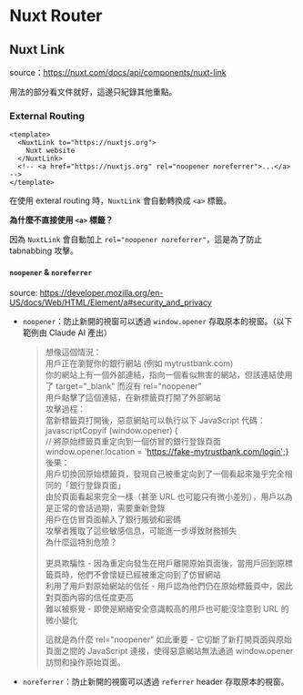 # Nuxt Router

## Nuxt Link

source：https://nuxt.com/docs/api/components/nuxt-link

用法的部分看文件就好，這邊只紀錄其他重點。

### External Routing

```vue
<template>
  <NuxtLink to="https://nuxtjs.org">
    Nuxt website
  </NuxtLink>
  <!-- <a href="https://nuxtjs.org" rel="noopener noreferrer">...</a> -->
</template>
```

在使用 exteral routing 時，`NuxtLink` 會自動轉換成 `<a>` 標籤。

**為什麼不直接使用 `<a>` 標籤？**<br>

因為 `NuxtLink` 會自動加上 `rel="noopener noreferrer"`，這是為了防止 tabnabbing 攻擊。

#### `noopener` & `noreferrer`

source: https://developer.mozilla.org/en-US/docs/Web/HTML/Element/a#security_and_privacy

- `noopener`：防止新開的視窗可以透過 `window.opener` 存取原本的視窗。（以下範例由 Claude AI 產出）

  > 想像這個情況：<br>
  > 用戶正在瀏覽你的銀行網站 (例如 mytrustbank.com)<br>
  > 你的網站上有一個外部連結，指向一個看似無害的網站，但該連結使用了 target="\_blank" 而沒有 rel="noopener"<br>
  > 用戶點擊了這個連結，在新標籤頁打開了外部網站<br>
  > 攻擊過程：<br>
  > 當新標籤頁打開後，惡意網站可以執行以下 JavaScript 代碼：<br>
  > javascriptCopyif (window.opener) {<br>
  > // 將原始標籤頁重定向到一個仿冒的銀行登錄頁面<br>
  > window.opener.location = 'https://fake-mytrustbank.com/login';}<br>
  > 後果：<br>
  > 用戶切換回原始標籤頁，發現自己被重定向到了一個看起來幾乎完全相同的「銀行登錄頁面」<br>
  > 由於頁面看起來完全一樣（甚至 URL 也可能只有微小差別），用戶以為是正常的會話過期，需要重新登錄<br>
  > 用戶在仿冒頁面輸入了銀行賬號和密碼<br>
  > 攻擊者獲取了這些敏感信息，可能進一步導致財務損失<br>
  > 為什麼這特別危險？<br><br>
  > 更具欺騙性 - 因為重定向發生在用戶離開原始頁面後，當用戶回到原標籤頁時，他們不會懷疑已經被重定向到了仿冒網站<br>
  > 利用了用戶對原始網站的信任 - 用戶認為他們仍在原始標籤頁中，因此對頁面內容的信任度更高<br>
  > 難以被察覺 - 即使是網絡安全意識較高的用戶也可能沒注意到 URL 的微小變化<br>
  >
  > 這就是為什麼 rel="noopener" 如此重要 - 它切斷了新打開頁面與原始頁面之間的 JavaScript 連接，使得惡意網站無法通過 window.opener 訪問和操作原始頁面。<br>

- `noreferrer`：防止新開的視窗可以透過 `referrer` header 存取原本的視窗。
